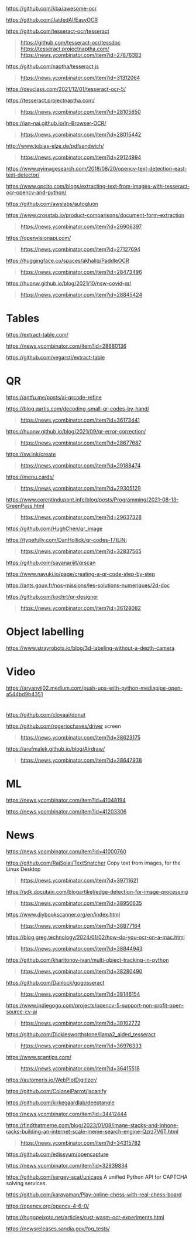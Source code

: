 https://github.com/kba/awesome-ocr

https://github.com/JaidedAI/EasyOCR

https://github.com/tesseract-ocr/tesseract
> https://github.com/tesseract-ocr/tessdoc
> https://tesseract.projectnaptha.com/
> https://news.ycombinator.com/item?id=27876383

https://github.com/naptha/tesseract.js
> https://news.ycombinator.com/item?id=31312064

https://devclass.com/2021/12/01/tesseract-ocr-5/

https://tesseract.projectnaptha.com/
> https://news.ycombinator.com/item?id=28105850

https://ian-nai.github.io/In-Browser-OCR/
> https://news.ycombinator.com/item?id=28015442

http://www.tobias-elze.de/pdfsandwich/
> https://news.ycombinator.com/item?id=29124994

https://www.pyimagesearch.com/2018/08/20/opencv-text-detection-east-text-detector/

https://www.opcito.com/blogs/extracting-text-from-images-with-tesseract-ocr-opencv-and-python/

https://github.com/awslabs/autogluon

https://www.crosstab.io/product-comparisons/document-form-extraction
> https://news.ycombinator.com/item?id=26906397

https://openvisionapi.com/
> https://news.ycombinator.com/item?id=27127694

https://huggingface.co/spaces/akhaliq/PaddleOCR
> https://news.ycombinator.com/item?id=28473496

https://huonw.github.io/blog/2021/10/nsw-covid-qr/
> https://news.ycombinator.com/item?id=28845424

# Tables
https://extract-table.com/

https://news.ycombinator.com/item?id=28680136

https://github.com/vegarsti/extract-table

# QR
https://antfu.me/posts/ai-qrcode-refine

https://blog.qartis.com/decoding-small-qr-codes-by-hand/
> https://news.ycombinator.com/item?id=36173441

https://huonw.github.io/blog/2021/09/qr-error-correction/
> https://news.ycombinator.com/item?id=28677687

https://sw.ink/create
> https://news.ycombinator.com/item?id=29188474

https://menu.cards/
> https://news.ycombinator.com/item?id=29305129

https://www.corentindupont.info/blog/posts/Programming/2021-08-13-GreenPass.html
> https://news.ycombinator.com/item?id=29637328

https://github.com/HughChen/qr_image

https://typefully.com/DanHollick/qr-codes-T7tLlNi
> https://news.ycombinator.com/item?id=32837565

https://github.com/sayanarijit/qrscan

https://www.nayuki.io/page/creating-a-qr-code-step-by-step

https://ants.gouv.fr/nos-missions/les-solutions-numeriques/2d-doc

https://github.com/kochrt/qr-designer
> https://news.ycombinator.com/item?id=36128082

# Object labelling
https://www.strayrobots.io/blog/3d-labeling-without-a-depth-camera

# Video
https://aryanvij02.medium.com/push-ups-with-python-mediapipe-open-a544bd9b4351

# 
https://github.com/clovaai/donut

https://github.com/rogeriochaves/driver screen
> https://news.ycombinator.com/item?id=38623175

https://arefmalek.github.io/blog/Airdraw/
> https://news.ycombinator.com/item?id=38647938

# ML
https://news.ycombinator.com/item?id=41048194

https://news.ycombinator.com/item?id=41203306

# News
https://news.ycombinator.com/item?id=41000760

https://github.com/RajSolai/TextSnatcher Copy text from images, for the Linux Desktop
> https://news.ycombinator.com/item?id=39711621

https://sdk.docutain.com/blogartikel/edge-detection-for-image-processing
> https://news.ycombinator.com/item?id=38950635

https://www.diybookscanner.org/en/index.html
> https://news.ycombinator.com/item?id=38877164

https://blog.greg.technology/2024/01/02/how-do-you-ocr-on-a-mac.html
> https://news.ycombinator.com/item?id=38844943

https://github.com/kharitonov-ivan/multi-object-tracking-in-python
> https://news.ycombinator.com/item?id=38280490

https://github.com/Danlock/gogosseract
> https://news.ycombinator.com/item?id=38146154

https://www.indiegogo.com/projects/opencv-5-support-non-profit-open-source-cv-ai
> https://news.ycombinator.com/item?id=38102772

https://github.com/Dicklesworthstone/llama2_aided_tesseract
> https://news.ycombinator.com/item?id=36976333

https://www.scantips.com/
> https://news.ycombinator.com/item?id=36415518

https://automeris.io/WebPlotDigitizer/

https://github.com/ColonelParrot/jscanify

https://github.com/kirkegaardlab/deeptangle

https://news.ycombinator.com/item?id=34412444

https://findthatmeme.com/blog/2023/01/08/image-stacks-and-iphone-racks-building-an-internet-scale-meme-search-engine-Qzrz7V6T.html
> https://news.ycombinator.com/item?id=34315782

https://github.com/edissyum/opencapture

https://news.ycombinator.com/item?id=32939834

https://github.com/sergey-scat/unicaps A unified Python API for CAPTCHA solving services. 

https://github.com/karayaman/Play-online-chess-with-real-chess-board

https://opencv.org/opencv-4-6-0/

https://hugopeixoto.net/articles/rust-wasm-ocr-experiments.html

https://newsreleases.sandia.gov/fog_tests/